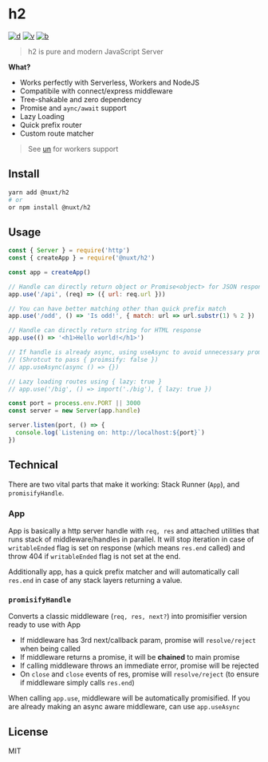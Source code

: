 # h2

[![d](https://img.shields.io/npm/dm/@nuxt/h2.svg?style=flat-square)](https://npmjs.com/package/@nuxt/h2)
[![v](https://img.shields.io/npm/v/@nuxt/h2/latest.svg?style=flat-square)](https://npmjs.com/package/@nuxt/h2)
[![b](https://img.shields.io/bundlephobia/min/@nuxt/h2/latest.svg?style=flat-square)](https://bundlephobia.com/result?p=@nuxt/h2)

> h2 is pure and modern JavaScript Server

**What?**

- Works perfectly with Serverless, Workers and NodeJS
- Compatibile with connect/express middleware
- Tree-shakable and zero dependency
- Promise and `aync/await` support
- Lazy Loading
- Quick prefix router
- Custom route matcher

> See [un](https://github.com/nuxt-contrib/un) for workers support

## Install

```bash
yarn add @nuxt/h2
# or
or npm install @nuxt/h2
```

## Usage

```js
const { Server } = require('http')
const { createApp } = require('@nuxt/h2')

const app = createApp()

// Handle can directly return object or Promise<object> for JSON response
app.use('/api', (req) => ({ url: req.url }))

// You can have better matching other than quick prefix match
app.use('/odd', () => 'Is odd!', { match: url => url.substr(1) % 2 })

// Handle can directly return string for HTML response
app.use(() => '<h1>Hello world!</h1>')

// If handle is already async, using useAsync to avoid unnecessary promisify wrapper
// (Shrotcut to pass { proimsify: false })
// app.useAsync(async () => {})

// Lazy loading routes using { lazy: true }
// app.use('/big', () => import('./big'), { lazy: true })

const port = process.env.PORT || 3000
const server = new Server(app.handle)

server.listen(port, () => {
  console.log(`Listening on: http://localhost:${port}`)
})
```

## Technical

There are two vital parts that make it working: Stack Runner (`App`), and `promisifyHandle`.

### App

App is basically a http server handle with `req, res` and attached utilities that runs stack
 of middleware/handles in parallel. It will stop iteration in case of `writableEnded` flag is set on response
 (which means `res.end` called) and throw 404 if `writableEnded` flag is not set at the end.

Additionally app, has a quick prefix matcher and will automatically call `res.end` in case of any stack layers returning a value.

### `promisifyHandle`

Converts a classic middleware (`req, res, next?`) into promisifier version ready to use with App

- If middleware has 3rd next/callback param, promise will `resolve/reject` when being called
- If middleware returns a promise, it will be **chained** to main promise
- If calling middleware throws an immediate error, promise will be rejected
- On `close` and `close` events of res, promise will `resolve/reject` (to ensure if middleware simply calls `res.end`)

When calling `app.use`, middleware will be automatically promisified.
If you are already making an async aware middleware, can use `app.useAsync`

## License

MIT
